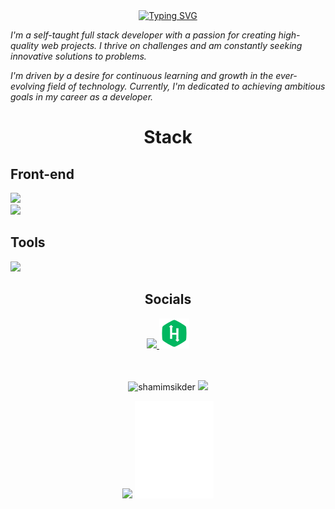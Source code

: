 <div align="center">
	<a href="https://git.io/typing-svg"><img src="https://readme-typing-svg.demolab.com?font=Fira+Code&weight=500&size=30&duration=3000&pause=500&color=2AA889&center=true&vCenter=true&random=false&width=435&lines=Hi+there!;I'm+Federico+Rossi;%E2%9A%9C%EF%B8%8F+FedeHide+%E2%9A%9C%EF%B8%8F;Web+Developer" alt="Typing SVG" /></a>	
</div>


<p><em>I'm a self-taught full stack developer with a passion for creating high-quality web projects. I thrive on challenges and am constantly seeking innovative solutions to problems.</em></p>

<p><em>I'm driven by a desire for continuous learning and growth in the ever-evolving field of technology. Currently, I'm dedicated to achieving ambitious goals in my career as a developer.</em></p>

<h1 align="center">Stack</h1>
<h2 align="left">Front-end</h2>
<div>
	<a href="https://skillicons.dev">
		<img src="https://skillicons.dev/icons?i=html,css,sass,js,ts,react" />
	</a>
</div>
<div>
	<a href="https://skillicons.dev">
		<img src="https://skillicons.dev/icons?i=nextjs,redux,tailwind,bootstrap" /> <!--electron-->
	</a>
</div>
		
<!--<h2 align="left">Back-end</h2>
<div>
	<a href="https://skillicons.dev">
		<img src="https://skillicons.dev/icons?i=nodejs,nestjs,py,django,postgres" />
	</a>
</div>-->

<h2 align="left">Tools</h2>
<div>
	<a href="https://skillicons.dev">
		<img src="https://skillicons.dev/icons?i=linux,bash,git,jest,aws,figma" /><!-- docker -->
	</a>
</div>

<div align="center">
  <h2 align="center">Socials</h2>
  <a href="https://www.linkedin.com/in/fede-hide-4a8209265/" target="_blank">
	  <img src="https://skillicons.dev/icons?i=linkedin" />
  </a>
  <a href="https://www.hackerrank.com/profile/FedeHide" target="_blank">
    <img src="https://raw.githubusercontent.com/FedeHide/FedeHide/main/assets/hackerrank-icon.png" />
  </a>
</div>

<br>
<br>


<p align="center"><img width="45%" src="https://github-readme-streak-stats.herokuapp.com/?user=FedeHide&theme=gotham&show_icons=true" alt="shamimsikder"/>
<img width="45%" src="https://github-readme-stats-ten-gilt.vercel.app/api?username=FedeHide&show_icons=true&theme=gotham"/>
</p>

<p align="center"><img  width="45%" src="https://github-readme-stats-ten-gilt.vercel.app/api/top-langs/?username=FedeHide&theme=gotham"/>
<img width="25%" align="top-center" src="https://raw.githubusercontent.com/FedeHide/fake-portfolio/main/public/assets/fake-portfolio-bg.png" alt="my-logo" />
</p>

